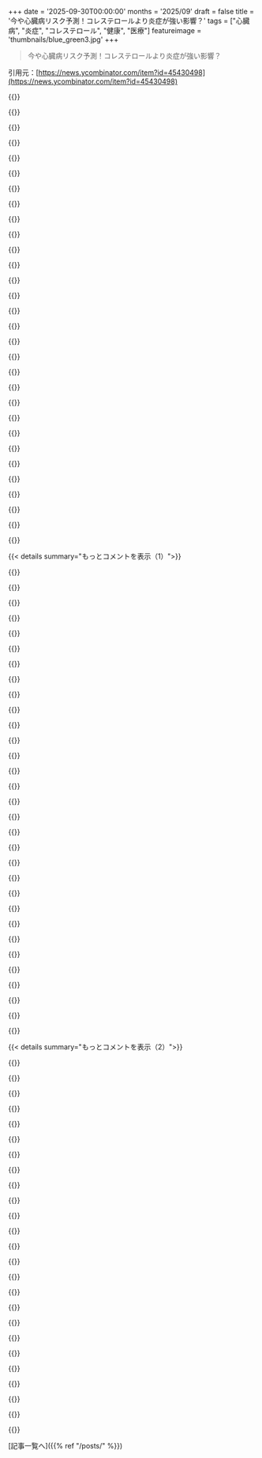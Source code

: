 +++
date = '2025-09-30T00:00:00'
months = '2025/09'
draft = false
title = '今や心臓病リスク予測！コレステロールより炎症が強い影響？'
tags = ["心臓病", "炎症", "コレステロール", "健康", "医療"]
featureimage = 'thumbnails/blue_green3.jpg'
+++

> 今や心臓病リスク予測！コレステロールより炎症が強い影響？

引用元：[https://news.ycombinator.com/item?id=45430498](https://news.ycombinator.com/item?id=45430498)




{{<matomeQuote body="LDLが悪いバイオマーカーって思い込む前に、記事全体を読んでみてね。特に、スタチンを服用している患者は自然な状態よりもLDL値が低く出るって話があるから。だから、LDLをすぐに捨て去るのはまだ早いよ。今のところ、まだ私たちが持ってる中で最高の測定値だからね。ただし、スタチン服用中のLDLは通常より低いってことは知っておくべき。この記事のタイトルは、保険適用外の検査を売りたい会社によるクリックベイトっぽいよね。検査を受ける前に、保険でカバーされるか確認した方がいいよ。もし医者がhs-CRPを注文してくれないなら、privatemdlabs.comみたいなサイトで50ドル（クーポン使えばもっと安い）で注文できるよ。" userName="Aurornis" createdAt="2025/09/30 22:07:33" color="#785bff">}}




{{<matomeQuote body="高LDLなのにすごく長生きする人もいるけど、高LDLは将来の心臓発作の強い兆候だから、医者と話すべきだよ。スタチンが心臓発作のリスクを減らす可能性は高いしね。でも、コレステロールが正常な人でも心臓発作を起こすことは昔から知られてる。この記事は炎症を測定して対処することを提案してるけど、これは妥当な気がするね。ただ、炎症に対処すれば心臓発作がなくなるか、他にも要因があるかはまだ不明だよ。炎症に対処するのが良いとしても、コレステロールを無視していいかは不明だから、現時点ではコレステロールも独立して重要だって考えておくべきだね。" userName="bluGill" createdAt="2025/09/30 22:27:39" color="#45d325">}}




{{<matomeQuote body="うん、LDLは一番いいんだけど、酸化ストレスも炎症も測ってくれないからね。LDLを下げても心臓病は予防できないし、正常なLDL値で心臓発作を起こす人は山ほどいるのが現実だよ。自分のLDLが正常だからって心臓病のリスクがないって言われるのは犯罪だし、やめるべきだよ。このUCLAの調査を見てごらん: https://www.uclahealth.org/news/release/most-heart-attack-pa...。心臓発作で入院した患者の約75%が、現在のコレステロールガイドラインでは心血管イベントのリスクが高いとはされないレベルだったってさ。" userName="FollowingTheDao" createdAt="2025/09/30 22:17:55" color="#ff5733">}}




{{<matomeQuote body="正常なコレステロールでも心臓発作って話の続きだけど、遺伝的にコレステロールが低い人は、見かけ上正常なコレステロールの人より冠動脈心疾患（CHD）のリスクが著しく低いってことも分かってるよ。これは医学で最も証明されてる、明白な相関関係の一つだね（コレステロールが多いとCHDの発生率が増える）。怪しい詐欺師たちは、本やサプリメントを売りつけようとして、死にかけてる人がよく低コレステロールだっていう事実（彼らはたいてい食事をしてないし、がんはコレステロールを”食べる”ことが多いからね）を指摘して、そこから話を広げようとすることが多いけど、それは違う話だよ。" userName="llm_nerd" createdAt="2025/09/30 23:08:32" color="#38d3d3">}}




{{<matomeQuote body="（OPです）LDLはまだ良いバイオマーカーだけど、同じ根本的なリスクファクターに対してはApoBの方がもっと良いバイオマーカーだよ。各アテローム形成粒子（LDL、VLDL、IDL）には正確に1つのApoB分子が含まれてるからね。私たちが自費で検査を提供している理由は、その価格を保証する唯一の方法だからなんだ。過去に保険を通したら、同じ検査パネルの保険会社”交渉価格”が1,400〜1,500ドルになったこともあるよ。もし後で保険会社が検査の適用を拒否したら、患者にとってはもっと高くなるんだ。190ドルの価格はかなり安く交渉されてるよ。これにはhs-CRP（オンラインだとそれだけで59ドル）だけでなく、他の主要な心臓健康バイオマーカーも含まれてるんだ。例えばApoB（69ドル）、Lp(a)（49ドル）、A1c（39ドル）、脂質パネル（59ドル）、eGFR（99ドル）、その他のバイオマーカー、そして結果の説明と対処法を教えてくれる医師とのビデオ相談もね。特にhs-CRPについては、ACAでは予防給付としてカバーされないから、保険が適用されるには通常、まず自己負担額をクリアする必要があるよ（それが医学的に必要と認められたとしてもね）。例えば、Aetnaの現在のhs-CRPの医療ポリシーは、2つのリスクファクター、特定の範囲のLDL、そして特定の範囲の全体的な心血管リスクが必要で、そうでなければ請求は単純に却下されるんだ。ACC/AHAが普遍的なスクリーニングを推奨すれば、これは変わる可能性もあるし、そうなってほしいと願ってるけど、米国予防サービス専門委員会（USPSTF）が正式な推奨を出すことに依存しているから、比較的時間がかかるプロセスなんだ。" userName="brandonb" createdAt="2025/09/30 22:19:51" color="#ff33a1">}}




{{<matomeQuote body="ただ、遺伝的にコレステロールが低い人たちも、他の問題があるんだ。家族性低ベータリポタンパク血症（FHBL）は、体が脂肪を吸収・輸送する能力を損なう病気だよ。FHBLの多くの人は、肝臓に脂肪が異常に蓄積する「脂肪肝」を発症するんだ。みんながまだ理解できてない点は、コレステロールを下げると心血管疾患が減るってことは真実だってことだね。これには誰も異論ないよ。私たちが説明してるのは、コレステロール単独では心臓病の原因にならないってこと。心臓病はコレステロールと炎症が合わさって引き起こされるんだ。なんでこれがこんなに分かりにくいのかは分からないけど。炎症を抑えることは、心血管疾患を減らすだけでなく、がん、関節炎、その他多くの病気も減らすことになるんだよ。" userName="FollowingTheDao" createdAt="2025/10/01 01:54:05" color="#ff33a1">}}




{{<matomeQuote body="LDLは安価で測定しやすい代理指標だよ。完璧じゃないのにスクリーニングに広く使われているから、心血管疾患リスクの唯一の測定値だって勘違いしてる人もいるけど、そうじゃないんだ。私たちが注目する多くの検査は、代理指標やマーカーであって、病気の唯一の要因ではないからね。より詳細な検査では、LDL-P（粒子数）やApoBがhsCRPと一緒にチェックされるべきだよ。でも現実的に、ほとんどの人はまず自分の食事と生活習慣を見直して改善することから始めるべきだよ。余分な検査にお金をかける前にね。検査は遺伝が健康的な生活習慣すら上回るケースを特定するのに役立つけど、若い人の多くの場合は、検査が生活習慣や食事の問題について実際に何かをするための”目覚まし時計”の役割を果たすんだ。検査結果に悪い数字が出て、自分の決断の結末を少しだけ垣間見ると、生活習慣や食事の変更を促しやすいからね。" userName="Aurornis" createdAt="2025/09/30 22:33:24" color="#785bff">}}




{{<matomeQuote body="でももしコレステロールが低いのに心臓発作が起きるなら、因果関係はそこまで強くないんじゃないかな。スタチンでいじられてなければ、良い代理測定値だって言いたいみたいだけど。" userName="goalieca" createdAt="2025/09/30 23:41:13" color="">}}




{{<matomeQuote body="LDLはBMIみたいに死亡率とU字型の関連があるんだ。スタチンには筋肉毒性とか、副作用もたくさんあるからね。" userName="naveen99" createdAt="2025/10/01 16:23:40" color="">}}




{{<matomeQuote body="LDLやBMIと全死亡率のU字型、J字型曲線は、様々な病気を考慮すると消えるんだ。癌や腎臓病、AIDSなんかで死に近づくと、栄養失調になって体脂肪率やBMI、LDLレベルが低くなる人が多いからね。スタチンの悪い評判は基本的に初期世代の薬のせいだよ。Rosuvastatinやpitavastatinみたいな今の薬は、ほとんどの人にとって問題を起こす可能性がずっと低いんだ。副作用は高用量で出やすいけど、効果のほとんどは低用量で得られるんだ。だから、低用量スタチンとezetimibeやbempadoic acidを併用する療法がどんどん人気になってるよ。" userName="cthalupa" createdAt="2025/10/01 18:43:33" color="#45d325">}}




{{<matomeQuote body="「LDLを下げても心臓病は防げない」って言うけど、シートベルトをしてても車で死ぬ人がいるのと同じだよ。LDLとCVDの関連を否定する一部の声があるけど、一番良い証拠は関連があるって言ってるんだ。コレステロール否定論を主張する医者の多くは、Uffe RavnskovみたいにLDLとCVDの関連を否定してから、COVIDにはVitamin Cって言い出すような変な人たちだよ。でも、心臓発作リスクを決めるのはLDLだけじゃないけどね。" userName="Aurornis" createdAt="2025/09/30 22:21:58" color="#ff5733">}}




{{<matomeQuote body="LDLレベルが長期的にCVDリスクとほとんど直接的な関係があるってことは、医学で最も証明されてる真実の一つだよ。コレステロールが低い人でもCVDになる可能性はあるけど、高い人よりずっと確率は良いんだ。コレステロールによるダメージは蓄積されるから、早くLDLをコントロールするほどメリットが大きいよ。<br>「心臓発作で入院した患者の約75%が、今のコレステロールガイドラインだと高リスクじゃないレベルだった」って？高いコレステロールによるダメージは何十年もかけて起こるんだ。でも、実際に心臓発作を起こす人は高齢者が多いだろ？だから、おじいちゃんが昔コレステロールが高かったのに、今はあまり食べなくて座りっぱなしで、コレステロールが低くなってたとしても、それが君が主張してることとは全く関係ないってことだよ。" userName="llm_nerd" createdAt="2025/09/30 23:11:39" color="#ff5733">}}




{{<matomeQuote body="「コレステロール単独では心臓病の原因にならず、コレステロールと炎症が組み合わさって心臓病を引き起こす」っていうのは面白いアイデアだね。私も前に聞いたことがあるけど、今のところ本当かどうかはまだ分かってないんだ。二つが独立した心臓発作の原因で、組み合わさるとさらに悪くなるっていう証拠には合ってるみたいだけどね。科学がこれを解明するには時間がかかるだろうから、はっきりするまで自信満々には言わない方がいいな。" userName="bluGill" createdAt="2025/10/01 02:48:24" color="">}}




{{<matomeQuote body="LDLを下げることはシートベルトとは違うよ。シートベルトは事故の時に機能する安全装置だ。LDLは測定しやすいから予測に使われるだけで、LDL自体が心臓病の原因じゃない。LDLを下げても、根本的な問題が解決しない限り、それ自体では何も変わらないんだ。<br>誰かの立場を「コレステロール否定論者」みたいに言って議論を終わらせるのは、おかしいだろ。この文脈でどういう意味だよ？より良い予測因子を見つけることが否定論だって？じゃあ、次は真実省でも作るつもりか。" userName="imtringued" createdAt="2025/09/30 23:15:51" color="">}}




{{<matomeQuote body="スタチンによる利益を得るために治療が必要な人数（NNT）は多いし、絶対リスク減少は小さいんだよね。" userName="naveen99" createdAt="2025/10/01 20:17:10" color="">}}




{{<matomeQuote body="LDLって科学的な研究でも、普通は単一の物として話されるけど、実はいくつかの種類があるんだ。大きい浮遊性のLDLはCVDリスクとは関連しないけど、小さくて密度の高いLDLは関連するんだ。HDLが高くてLDLも高いけど、トリグリセリドが低いっていう珍しいパターンもあるけど、この場合はCVDリスクは増えないんだよ。ほとんどの人は、LDLが高いと小さくて密度の高いLDLが多くて、大きい浮遊性のLDLが少ないんだ。だからLDLが単純なリスク指標として使われるんだけど、それは間違いなんだよ。スタチンは二次予防では効果があるって試験で示されてるけど、一次予防ではそんなに効果がないんだ。" userName="Maxion" createdAt="2025/10/01 06:17:16" color="#ff33a1">}}




{{<matomeQuote body="命を救う薬についての誤った情報を広めるのはやめてくれ！これは完全に嘘だよ。<br>https://www.lipidjournal.com/article/S1933-2874(25)00317-4/f...<br>コレステロール治療試験者共同研究の27件のスタチンRCT（スタチン対プラセボ、高強度対中強度スタチン）のメタアナリシスによると、LDL-Cが1mmol/L（約39 mg/dL）減るごとにASCVDイベントリスクが22%減少するんだ。LDLレベルが「普通」の人でもリスクが減るんだよ。それに、LDLレベルが高い人なら、併用療法で3～4mmol/L（あるいはそれ以上！）減らせるかもしれない。今の世代のスタチンは広く手に入るし、保険がなくてもすごく安いし、さっきも言ったように、副作用や安全性、効果のプロファイルはすごく良いんだ。君の不正確な情報が、本来ならこれらの薬を飲むことで命が助かるかもしれない人々を、そうさせなくしてるかもしれないんだ。それは無責任だよ。" userName="cthalupa" createdAt="2025/10/01 20:48:30" color="#38d3d3">}}




{{<matomeQuote body="「LDLを下げても何も変わらない」って？これは変な哲学的な発言かな？だって、それは全く意味不明だし、この分野の全てのデータと完全に矛盾してるよ。LDLを下げると、他の介入なしでもCVD発生率は減少するんだ。遺伝的にLDLが低い人もCVD発生率が低い。これは極めてよく証明されてるんだ。だから、LDLを下げることが「何か」をするのは、医学の100%が示していることみたいだね。人間の体は複雑な機械だし、CVDは多因子性だから、CVDが発症するには数十年にわたる炎症と高コレステロールが必要だと考えられてるんだ。炎症は高血圧なんかによって引き起こされることもあるけど、誰もが生きている限りある程度の炎症は持ってるんだ。その中で最も治療しやすい（測定だけでなく）成分がLDLなんだよ。そう、コレステロール否定論者の業界があって、その中にはたくさんのカイロプラクターがいるんだ。こういう変な連中が、間違った情報を信じ込んだ弟子たちを大量に抱えて、HNに来て「コレステロールなんて関係ない、LDLを下げても何も変わらない」って言うんだよ。" userName="llm_nerd" createdAt="2025/09/30 23:36:55" color="#45d325">}}




{{<matomeQuote body="LDLは140が一番死亡率が低いらしいよ、これ以下じゃないって。<br>スタチンの筋毒性の相対リスクってどれくらいか知ってる？<br>参照: https://www.bmj.com/content/371/bmj.m4266" userName="naveen99" createdAt="2025/10/02 02:18:20" color="">}}




{{<matomeQuote body="君の主張がよくわからないんだけど、これってこういうこと？<br>P1: Xへの低い曝露でYの結果が出ても、XはYと因果関係がない<br>P2: 低コレステロールでも心臓発作は起こる<br>C: コレステロールと心臓発作は因果関係がない<br>もしそうなら、タバコと肺がんも因果関係がないことになるけど、それって変じゃない？" userName="KempyKolibri" createdAt="2025/10/01 09:20:23" color="#45d325">}}




{{<matomeQuote body="ノルウェーではスタチン処方の基準が低すぎるって思ってるよ。副作用もひどいし、長期使用のリスクもあるのにね。LDLは良いバイオマーカーだけど、それだけじゃダメだし、みんなに同じ基準を当てはめるのは良くないよ。" userName="simianparrot" createdAt="2025/10/01 10:12:38" color="">}}




{{<matomeQuote body="遺伝的にコレステロールが低い人にも問題があるっていうけど、僕は他の原因を否定したことなんて一度もないよ。コレステロールを過小評価しようとしてる人たちに反論してるだけだから。" userName="llm_nerd" createdAt="2025/10/01 02:22:47" color="">}}




{{<matomeQuote body="僕のコレステロールはめちゃくちゃ高いんだけど、医者にスタチンを勧められても断ったよ。RHRも血圧も体重も食生活も問題ないし。カルシウムスコアテストを受けたら0点だったし、LDL粒子も良いタイプだったんだ。無駄な薬を飲まなくて済んだよ！5年ごとに検査するつもり。" userName="EPWN3D" createdAt="2025/10/01 13:37:51" color="#ff5c5c">}}




{{<matomeQuote body="最初のコメントの「LDLが140で最低死亡率」って話だけど、観察研究は逆因果関係でごまかされやすいんだよ。がんの未診断とか、加齢による虚弱とかでLDLが下がるケースもあるし。<br>高品質なRCTのメタ分析やPCSK9阻害剤の研究、メンデルランダム化研究を見ると、LDLが140よりずっと低くても総死亡率は下がってるか、増えてないよ。LDL-Cが高いと寿命が短くなるって研究もあるしね。<br>スタチンの筋毒性のリスクも、実際はほとんどないって研究が出てる。筋肉痛もほとんどスタチンが原因じゃないし、重篤な筋障害はもっと稀。<br>古いスタチンは糖尿病リスクを上げるけど、ピタバスタチンやロスバスタチンはインスリン感受性を改善するし、プラバスタチンは中立的。最近は低用量スタチンとエゼチミブの併用療法が主流になってきてるよ。PCSK9阻害剤とかも選択肢にあるしね。<br>参照: https://www.thelancet.com/journals/lancet/article/PIIS0140-6...<br>https://pubmed.ncbi.nlm.nih.gov/36779348/<br>https://www.acc.org/Latest-in-Cardiology/Clinical-Trials/201...<br>https://pubmed.ncbi.nlm.nih.gov/34729547/<br>https://pubmed.ncbi.nlm.nih.gov/33704808/<br>https://pubmed.ncbi.nlm.nih.gov/36049498/<br>https://www.ahajournals.org/doi/10.1161/atv.0000000000000073<br>https://academic.oup.com/eurjpc/article-abstract/26/5/512/59...<br>https://pubmed.ncbi.nlm.nih.gov/15572716/" userName="cthalupa" createdAt="2025/10/02 06:41:30" color="#ff33a1">}}




{{<matomeQuote body="相関関係は参考になるけど、因果関係には必要でも十分でもないよ。例えば、喫煙者は非喫煙者よりライターを多く買うだろうけど、ライターを買うだけで肺がんにはならないでしょ。" userName="spacebanana7" createdAt="2025/10/01 10:40:58" color="">}}




{{<matomeQuote body="FYI、上の投稿者はこのテストを売ってる会社の創業者だよ（追記: 僕が投稿後に”OP here”って追記してたね）。<br>保険を通したらhs-CRPが1400〜1500ドルって言ってるけど、今の時代そんな馬鹿げた金額を払う保険会社なんてないよ。彼は多くのマーカーを含むパネルの話をしてるんだろうけど、簡単なスクリーニングには必要ないし、ACAの年次健康診断でカバーされてるものも多いからね。<br>hs-CRP単体ならprivatemdlabs.comで今50ドル以下で買えるし、他のオンラインラボ会社でも40〜45ドルくらいだよ。" userName="Aurornis" createdAt="2025/09/30 22:46:30" color="#ff5c5c">}}




{{<matomeQuote body="LDL粒子は小さいとリスク高いって言うけど、実際は他のリスクマーカーが原因の場合が多いよ。LDL粒子の数を調整して考えると、大きいLDLも小さいLDLもだいたい同じくらいのリスクに関連してるみたい。コレステロールの量が同じでも粒子の数が少ない方がリスク低いから、大きいLDLの方がリスク低いって見えるだけかもね。スタチンが一次予防に効かないって言うけど、JUPITER試験ではしっかりリスク減らしてたじゃん？どういう意味？ https://www.youtube.com/watch?v=kplh30RmYo8" userName="KempyKolibri" createdAt="2025/10/01 08:50:53" color="#ff33a1">}}




{{<matomeQuote body="Goodlabsの検査費用はApoB $12、LP(a) $20、A1c $4、Lipid $8、eGFR $30で合計$74だよ。だから$190が”かなり安い”ってのは、ないでしょ、笑。 https://app.hellogoodlabs.com/book-tests" userName="gavinray" createdAt="2025/09/30 23:25:49" color="">}}




{{<matomeQuote body="コレステロールは循環する内毒素（死んだ細菌の細胞壁）に反応して増えるっていう説があるよ。LDLは内毒素にくっついて、免疫細胞の反応を止めたり、内毒素を処理したりする防御メカニズムかもって。もし本当なら炎症、LDL、心臓病の関係を説明できるし、内毒素の発生源である腸が原因ってことになるね。 https://www.sciencedirect.com/science/article/abs/pii/S01406..." userName="alphazard" createdAt="2025/09/30 22:08:12" color="#45d325">}}




{{<matomeQuote body="なんで死んだ細菌が血液中を循環するの？腸では細菌が常に死ぬけど、それが代謝されずに血流に入るのは変じゃない？それに、遺伝でコレステロールが変わる人もいるし。この説が本当でも、健康への影響は一部の人に限られそうだよ。" userName="Citizen8396" createdAt="2025/10/01 11:03:21" color="">}}




{{< details summary="もっとコメントを表示（1）">}}

{{<matomeQuote body="細菌が血流に入るのは結構あるみたいだよ。腸は完璧じゃないし、悪い生活習慣でさらに緩くなるから。記事が言いたいのは、コレステロールを治療しても根本原因は治らないし、心臓病リスクを下げるのに効果がないかもってことじゃないかな。" userName="nevertoolate" createdAt="2025/10/01 11:29:21" color="">}}




{{<matomeQuote body="これ全部ただの仮説で、しかも新しいやつだよ。高コレステロールが心臓病の原因で、コレステロールを下げれば心臓発作のリスクが下がるのは、ほぼ間違いないって分かってることじゃん。" userName="array_key_first" createdAt="2025/10/01 14:39:44" color="">}}




{{<matomeQuote body="アルコール、NSAIDs、ストレス、肥満、慢性炎症は全部現代社会で多い要因だし、肝臓がオーバーロードするのも驚きじゃないね。この説は自己免疫疾患とか、医学が”分からない”って言ってる他の病気も説明できるって。この説は検閲されてるからWikiとかじゃ読めないよ。" userName="incomingpain" createdAt="2025/10/01 11:34:26" color="">}}




{{<matomeQuote body="この前見たんだけど、言ってることと関係あるかも？「頸動脈プラークに存在する細菌がバイオフィルムの堆積物として見つかり、プラーク破裂のリスクを高める可能性」だってさ。 https://pubmed.ncbi.nlm.nih.gov/24917599/" userName="chadcmulligan" createdAt="2025/10/01 05:34:11" color="#45d325">}}




{{<matomeQuote body="それ、関連ありそうだね。でも、生きた細菌が動脈プラーク内にバイオフィルムを作ってるってことだから、もっと意外な話だよね。LDLが生きた細菌や死んだ細菌を拾って動脈の内壁にくっつくってことかな。バイオフィルムは細菌が使う連携の形で、外側の細菌が内側を守るんだよ。" userName="alphazard" createdAt="2025/10/01 14:00:59" color="#ff5733">}}




{{<matomeQuote body="新しい健康科学って、企業が「本当の原因」を見つけて「治療法」を売ろうとしてるだけじゃない？<br>記事が真実かどうかは分からないけど、何か売りたいのは間違いないよね。ちょっと警戒しちゃうな。" userName="malfist" createdAt="2025/09/30 21:30:05" color="">}}




{{<matomeQuote body="この記事はAmerican College of Cardiologyの新しい勧告をまとめただけだよ。元記事を読みたければ、こっちをどうぞ！<br>https://www.jacc.org/doi/10.1016/j.jacc.2025.08.047" userName="rsanek" createdAt="2025/09/30 21:37:34" color="#ff5c5c">}}




{{<matomeQuote body="リンクありがとう！<br>最初の数段落を読んだ感じだと、これって結構大事な話みたいだね。印刷してじっくり読みたいくらいだよ。" userName="adolph" createdAt="2025/09/30 21:59:41" color="">}}




{{<matomeQuote body="懐疑的になる気持ち、すごく分かるよ。<br>でも、American College of Cardiology（ACC）は中立な立場だし、hs-CRPに関する証拠を全部レビューしてるから、JACCの記事を読んでみるのも面白いかもね。" userName="brandonb" createdAt="2025/09/30 21:38:03" color="#785bff">}}




{{<matomeQuote body="公平に言うとさ、こういう研究の流れって、ずっと前からあったんだよ。<br>誰かがこれで儲ける方法を見つける、ずーっと前からね。" userName="johncolanduoni" createdAt="2025/09/30 21:33:56" color="">}}




{{<matomeQuote body="うん、インターネットがマジで役立ったよね。<br>昔は少数の人しか見れなかった研究が、今は誰でもネットで見られるからさ。<br>これって、色々な食生活やライフスタイルのトレンドに繋がってると思うんだ。<br>ケトが流行りって言われるけど、僕には人間の内分泌学が広く知られた結果に見えるし、もう高炭水化物/低脂肪ダイエットには戻らないんじゃないかな。" userName="alphazard" createdAt="2025/09/30 21:43:33" color="#ff5c5c">}}




{{<matomeQuote body="hs-CRPって、めっちゃ使えるバイオマーカーとして有名だし、検査も安いんだ。<br>GrimAge 2の論文の13ページ見ると、CRPが老化時計に喫煙と同じくらい強いマイナス影響を与えてるのが分かるよ。<br>https://escholarship.org/content/qt6k46n006/qt6k46n006.pdf<br>このニュースはJournal of the American College of Cardiologyの研究だから、マーケティングの流行りじゃないよ。" userName="jrpt" createdAt="2025/09/30 23:12:07" color="#785bff">}}




{{<matomeQuote body="コレステロールって、炎症を隠しちゃうことがあるんだ。<br>コレステロールから冠動脈プラークができて、その中の細菌が免疫から隠れてると、破裂したら細菌が放出されて突然死につながる可能性もあるんだって。<br>Viridans Streptococcal Biofilm Evades Immune Detection and Contributes to Inflammation and Rupture of Atherosclerotic Plaques<br>https://www.ahajournals.org/doi/10.1161/JAHA.125.041521" userName="nabla9" createdAt="2025/09/30 22:37:27" color="#38d3d3">}}




{{<matomeQuote body="「炎症」ってさ、一般的な全身の炎症のこと？<br>それとも腱炎とか怪我とか、特定の場所の炎症のことなのかな？" userName="SoftTalker" createdAt="2025/09/30 20:54:58" color="">}}




{{<matomeQuote body="いい質問だね！<br>炎症っていうのは、ざっくり言うと破壊的な免疫活動のことだよ。<br>怪我したときに免疫細胞が働いて治してくれるのは良いことだけど、必要ないときにずっと活動してるのは困るよね。<br>それが「全身性炎症」って言われてて、多くの人がこれを持ってるみたいだよ。<br>hs-CRPはこの全身性炎症のいいバイオマーカーで、この記事はこれを使って心臓病を予測しようって言ってるんだ。" userName="alphazard" createdAt="2025/09/30 21:19:22" color="#38d3d3">}}




{{<matomeQuote body="免疫活動自体が問題じゃなくて、何か破壊的なプロセスが免疫反応を誘発してるんじゃないかな？破壊され続けると、物って早く壊れちゃうもんね。" userName="calebm" createdAt="2025/09/30 21:58:07" color="">}}




{{<matomeQuote body="これって生体マーカー以外に何か症状あるの？" userName="analog31" createdAt="2025/09/30 23:12:38" color="">}}




{{<matomeQuote body="C反応性タンパク質（CRP）自体は症状を出さないよ。肝臓が免疫細胞の指示で作るんだ。細菌と結合してむしろ手助けしてる。病気によっては1000倍以上変動することもあるけど、CRP自体で感じる症状はないね。ただ、疲労や関節痛みたいな炎症の根本原因が症状を出すことはある。CRPはライフスタイルや食事を変えるきっかけになるマーカーで、変えれば体調が良くなり、CRP値も下がる傾向があるよ。" userName="alphazard" createdAt="2025/09/30 23:30:33" color="#ff33a1">}}




{{<matomeQuote body="心臓の健康で一番気になるのは、全身的な慢性炎症だね。hs-CRPは、風邪とかの急性炎症も、慢性炎症も拾い上げる指標だよ。" userName="brandonb" createdAt="2025/09/30 20:57:33" color="#ff5733">}}




{{<matomeQuote body="CRPは肝臓が炎症に反応して作るタンパク質だよ。CRP値が高いと、酸化ストレスも高いことを示すね。炎症は酸化ストレスと同じ意味。酸化ストレスを低く保てば、心臓病にはならないはずだよ。<br>https://pubmed.ncbi.nlm.nih.gov/15585208/" userName="FollowingTheDao" createdAt="2025/09/30 21:04:29" color="#785bff">}}




{{<matomeQuote body="「酸化ストレスを低く保てば心臓病にはならない」っていう絶対的な言い方には注意が必要だと思うよ。論文の結論は、「酸化ストレスがC-reactive proteinレベルを決める因子であり、CHD発生の初期段階でプロアテローム性動脈硬化性炎症プロセスを促進する可能性がある」って言ってるだけだもん。結果が間違ってるって言ってるわけじゃなくて、「AをすればBにはならない」って断言するのは言い過ぎじゃないかな。" userName="SketchySeaBeast" createdAt="2025/09/30 21:15:08" color="#785bff">}}




{{<matomeQuote body="「酸化ストレスを低く保てば心臓病にはならない」ってアドバイスを文字通りに受け止めたら、運動なんてやめなきゃいけなくなるじゃん。" userName="drdrey" createdAt="2025/09/30 21:41:00" color="">}}




{{<matomeQuote body="うん、そうだね。ウォーキングはいいよ、体重を低く保つのに役立つし、脂肪細胞は酸化ストレスの大きな原因だからね。低カロリーで栄養価の高い食べ物を摂るのが良いよ。" userName="FollowingTheDao" createdAt="2025/09/30 22:14:33" color="">}}




{{<matomeQuote body="言うは易しだよね。マイクロプラスチックでさえ、酸化ストレスや炎症と関連付けられているんだよ。" userName="autoexec" createdAt="2025/09/30 21:20:30" color="">}}




{{<matomeQuote body="同じこと聞こうと思ってたから、賛成票入れたよ。この文脈での「炎症」って何なの？" userName="gwbas1c" createdAt="2025/09/30 20:56:57" color="">}}




{{<matomeQuote body="hs-CRPってのが特定のバイオマーカーなんだよね。" userName="pizzathyme" createdAt="2025/09/30 21:04:01" color="">}}




{{<matomeQuote body="ケトダイエットは全身の炎症にめちゃくちゃ効くみたい。最初は水分が抜けて体重減るけど、これが炎症に良い影響を与えるんだって。俺もケト始めてから血圧が下がって、めまいがしたから塩とマグネシウムを補給したんだ。動脈の炎症が数週間で減ったっていう研究を昔読んだ気がするけど、見つけられなかった。2014年からケト続けてるけど、体も心もすごく良くなったよ。てんかん治療にも使われるんだぜ。これは俺個人の体験だけどね。" userName="jawilson2" createdAt="2025/09/30 21:14:03" color="#ff5733">}}




{{<matomeQuote body="水分が減ると血圧が下がるってマジ？<br>失われた水分って、炭水化物と結合してたやつでしょ？液体じゃなくない？" userName="olejorgenb" createdAt="2025/09/30 22:02:14" color="">}}




{{<matomeQuote body="もしかしてこの研究探してる？<br>「Dietary Intervention to Reverse Carotid Atherosclerosis」（Circulation, 2010）ってやつは、低脂肪、地中海、低炭水化物ダイエットで頸動脈の血管壁の体積が減ったってやつ。<br>もう一つはVolekらの2009年の研究で、超低炭水化物食で血管の炎症マーカーが改善したんだって。URLも貼っとくね。<br>[1] https://www.ahajournals.org/doi/pdf/10.1161/CIRCULATIONAHA.1...<br>[2] https://lowcarbaction.org/wp-content/uploads/2019/12/Volek-e..." userName="nelox" createdAt="2025/09/30 21:39:53" color="#ff5733">}}




{{<matomeQuote body="どんな食事してんの？<br>睡眠とか運動で何か変えたことある？<br>長期のケトダイエットってLDLとか総コレステロールが増えるリスクがあるみたいだよ。微量栄養素や食物繊維が足りなくなって、動物性の食べ物が増えるからじゃないかって。炎症を減らすってのは面白いから、俺も調べてみるわ。<br>https://doi.org/10.1093/advances/nmaa006" userName="taink" createdAt="2025/09/30 22:34:04" color="#ff33a1">}}

{{</details>}}




{{< details summary="もっとコメントを表示（2）">}}

{{<matomeQuote body="筋肉をつけたい場合はどうするの？<br>炭水化物たっぷり摂らないと、俺は全然追い込めなかったんだけど。" userName="dottjt" createdAt="2025/09/30 22:12:24" color="">}}




{{<matomeQuote body="遺伝的にコレステロールが高いんだけど、運動はしてるし健康だよ。<br>他の指標が上がらないならコレステロールは気にしなくていいって言われてるんだ。だから飽和脂肪酸が多い食べ物は避けてるよ。食品中の飽和脂肪酸が血中のコレステロールに大きく影響するからね。" userName="softwaredoug" createdAt="2025/09/30 20:49:43" color="">}}




{{<matomeQuote body="Lp(a)は測ってみた？<br>Lp(a)って、心臓病の遺伝的リスク因子の中で一番強いんだよ。<br>普通のコレステロール粒子に特別なタンパク質がくっついてて、動脈硬化を6倍も促進するんだって。" userName="brandonb" createdAt="2025/09/30 20:52:11" color="#45d325">}}




{{<matomeQuote body="何歳？<br>俺は医者じゃないけど、コレステロールの治療って「もっと年をとってから」って考えられることが多い印象だよ。<br>高コレステロールの度合いにもよるけど、35歳から50歳くらいが目安かな。祖父母がいつ心臓発作を起こしたかを目安に、それより少し早く治療を始めるのがいいかもね。<br>定期的に検診は受けて、将来治療が必要になる可能性は頭に入れておいた方がいいよ。" userName="bluGill" createdAt="2025/09/30 22:33:24" color="">}}




{{<matomeQuote body="コレステロールに関するガイドラインって、ここ数年でかなり変わってるんだよ。<br>専門家組織の意見では、「もっとずっと早くコレステロールを下げるべき」ってのが今のコンセンサスみたい。<br>https://www.lipidjournal.com/article/S1933-2874%2825%2900317..." userName="cthalupa" createdAt="2025/10/01 00:08:37" color="#45d325">}}




{{<matomeQuote body="この記事の元のポイントだけど、一般的な意見は人々を害していると思うよ。俺の母は45歳で心臓発作、兄は48歳、もう一人の兄も47歳で心臓発作で亡くなった。俺のコレステロールは15年以上200を超えてるけど、50代後半の今も元気だよ。動脈石灰化スキャンはゼロだし、心臓の超音波検査も完璧だ。LDLよりもまずHDLを気にするべきだと思うな、HDLは抗酸化物質だからね。問題は酸化ストレス、つまり炎症なんだよ。<br>じゃあ、なんで俺は心臓病にならなかったのか？家族で心臓病になった奴らはみんな、俺よりずっと長くタバコを吸ってたんだ。俺は若い頃の5年間だけ吸ったけど、他の奴らは15年以上吸ってたからね。だから、兄貴を殺したのはコレステロールじゃなくて、喫煙が引き起こした体の炎症がコレステロールを酸化させて、それが原因で死んだんだよ。" userName="FollowingTheDao" createdAt="2025/10/01 02:02:01" color="#45d325">}}




{{<matomeQuote body="個人的なデータじゃ、この分野の最も賢い人たちが何百万ものデータポイントを分析した、適切に管理されたRCT（ランダム化比較試験）の結果を否定できないよ。LDLを下げることが健康にもたらす良い影響は、私たちが持ってる最も強力な科学的根拠の一つだからね。" userName="cthalupa" createdAt="2025/10/01 03:50:19" color="">}}




{{<matomeQuote body="経験談を軽視するから、科学は停滞して人々はまだ病気のままなんだよ。高LDLの人でも心臓病にならないって事実を気にしないのは、医療の問題を象徴してる。高LDLの人でも心臓病にならないなら、高LDL単独じゃ心臓病は引き起こさないってことだろ。LDLが炎症で酸化されない限り、単独では心臓病の原因にならないって証拠はたくさんあるのに、君はずっと見過ごしてる。<br>何度繰り返せばいいか分からないけど、低LDLが心血管疾患のリスクを減らすのは知ってる。でもそれは、酸化LDLの量が減るから心臓病にならないってだけだろ。だったら、体に必要なLDLを下げるべきなのか、それとも体に必要なLDLを傷つける酸化ストレスや炎症を下げるべきなのか？" userName="FollowingTheDao" createdAt="2025/10/01 14:41:46" color="#785bff">}}




{{<matomeQuote body="高LDLやLp(a)自体が十分な局所的炎症を引き起こして、プラーク沈着を続けるんだ。あらゆる炎症原因をゼロにして、高LDLがあってもプラークが全く沈着しない状態にするなんて不可能だよ、原因が多すぎるからね。自然なプロセスからの一時的な炎症増加でさえ、アテローム性粒子が多い場合はプラークを沈着させるんだ。そして一度沈着すると、それ自体が独立して炎症を引き起こし始める。全ての炎症がhsCRPで測れるわけじゃないからね。<br>炎症が重要な原因因子なのは確かだし、持続的な高レベルの炎症はさらにプラーク沈着を促進するだろう。<br>体は血清LDLを大量に必要としないんだ。この投稿で何度も研究を引用してコメントしてきたけど、LDLを20以下に下げても、人々が心配してるLDLを使うシステムには全く影響がないことが示されてる。関連する全ての臓器はde novo合成ができるし、代わりにHDLを利用できる、などね。血流に全くLDLが放出されない人でも、必要なホルモンは全て正常な速度で生成されるし、脳は局所的にde novo合成する、といった具合だ。<br>誰もLDLとLp(a)だけが心臓病の唯一の因子だとは思ってないよ。血圧やLVHなど、無関係な因子はたくさん知ってるさ。でも、LDLを下げることは、私たちが利用できる最も強力で広範囲にわたるツールの一つなんだ。" userName="cthalupa" createdAt="2025/10/01 17:21:14" color="#ff5733">}}




{{<matomeQuote body="スタチンを服用することの良い影響ってこと？スタチンを服用するとLDLが下がるから、みんなその二つの変数を混同してるのかもね。スタチンを服用することには、他にも体に影響があるはずだよ。" userName="nmsmith" createdAt="2025/10/01 10:12:07" color="">}}




{{<matomeQuote body="いや、LDLを下げることが良い影響をもたらすってことだよ。スタチンはもちろん良い影響を示すし、炎症を下げる効果も含まれる。でも、エゼチミブ、ベムペド酸、PCSK9阻害剤といった、他のメカニズムでLDLを下げる薬も同じように良い影響を示すんだ。遺伝学のMR研究でも、炎症を大幅に減らす他の要因がなくても、LDLが低いと有害なASCVDアウトカムのリスクが有意に減少することが示されてる。<br>炎症の観点から見ても、LDLを下げることで動脈内の炎症が下がる因果関係があることが分かってるんだ。プラークが沈着すると、フォーム細胞の活性化やサイトカインシグナル伝達が起こり、それが局所的な炎症を直接増加させ、さらにプラーク沈着を引き起こす可能性があるからね。<br>これはメカニズム的にも極めてよく理解されてる。動脈にプラークが沈着するためには、それを沈着させるものが必要なんだ。これはほとんどの人で主にLDLから来るんだけど、Lp(a)もアテローム性粒子を運ぶ遺伝的に大きく左右されるキャリアだから、ApoBの方が良い指標なんだ。そして、LDLが少なければ、単純に沈着するものも少なくなる。<br>LDLがASCVDの直接的な原因因子ではないという考えは、膨大な証拠と、この分野の圧倒的多数の専門家のコンセンサスに反するものだよ。彼らがLDLが唯一の原因因子だと言ってるわけじゃないけど、LDLが原因ではないと主張する人々は、その証明に大きな負担がある。これは健康に関する科学の中でも最も研究されてる分野の一つなんだ。" userName="cthalupa" createdAt="2025/10/01 10:59:00" color="#38d3d3">}}




{{<matomeQuote body="心臓病は何十年もかけて進行するから、それを元に戻せる確固たる証拠はないんだ。心臓発作が起こる18ヶ月前まで何もしないで待つなんて、やめた方がいい。これは良いアドバイスとは思えないね。" userName="AstroBen" createdAt="2025/10/01 20:18:44" color="">}}




{{<matomeQuote body="その通り。「LDL-C Burden」っていう考え方が一般的だね。https://jamanetwork.com/journals/jamacardiology/fullarticle/...<br>プラークの逆転については、超低LDL-Cレベル（一般的には高用量スタチン療法や併用療法を受けてる患者さん）で、軟性プラークが退縮するという良い証拠が見られるよ。https://www.jacc.org/doi/10.1016/j.jacc.2021.10.035<br>https://jamanetwork.com/journals/jama/fullarticle/2584184<br>https://pmc.ncbi.nlm.nih.gov/articles/PMC7644491/<br>ただ、石灰化プラークを効果的に減らす治療法については、まだ確固たる証拠はないんだ。" userName="cthalupa" createdAt="2025/10/01 21:04:50" color="#45d325">}}




{{<matomeQuote body="あなたの医者が最新情報を把握しているか確認する価値はあるかもね。別の返信では、若い方が最新って示唆してるけど、私は医者じゃないから。" userName="bluGill" createdAt="2025/10/01 00:31:54" color="">}}




{{<matomeQuote body="飽和脂肪酸が食品中のコレステロールよりも血中コレステロールに影響するってどういうこと？もっと詳しく教えてほしいな、よく分からないんだ。" userName="NoThisIsMe" createdAt="2025/09/30 21:17:27" color="">}}




{{<matomeQuote body="飽和脂肪酸を摂りすぎると、肝臓が「悪玉コレステロール」を増やしちゃうから、コレステロールの問題があるなら注意が必要だよ。食べ物から摂るコレステロールが、そのまま血中のコレステロールを増やすことはほとんどないんだ。" userName="softwaredoug" createdAt="2025/09/30 21:25:17" color="#ff5733">}}




{{<matomeQuote body="これの出典は調べないとだけど、遺伝が食事由来のコレステロールの処理に関わってると思うんだ。多くの人には問題ないけど、一部の人にはそうじゃないんだよね。" userName="themk" createdAt="2025/10/01 02:11:27" color="">}}




{{<matomeQuote body="そうそう、食事コレステロールと血清コレステロールの関係は直線的じゃないんだ。ある程度摂ると、追加しても血清コレステロールにはあまり影響しないんだよ。<br>だから、超低コレステロール食の人には影響大きいけど、多くの人には大差ない。これが食事ガイドラインでDCの重要度が下がった理由の一つだね。" userName="KempyKolibri" createdAt="2025/10/01 09:26:25" color="#ff5c5c">}}




{{<matomeQuote body="これって広告なの？記事の目立つところに190ドルのサービスのCTAがあるんだけど。" userName="sequoia" createdAt="2025/09/30 21:28:14" color="">}}




{{<matomeQuote body="広告ではあるけど、他のコメントにもあるように証拠は確かだよ。Labcorpから直接テストを59ドルで買えるよ。URL: https://www.ondemand.labcorp.com/lab-tests/inflammation-hs-c..." userName="ed" createdAt="2025/09/30 21:54:56" color="#38d3d3">}}




{{<matomeQuote body="190ドルの検査は、hs-CRP（59ドル）だけでなく、他の主要な心臓の健康指標であるApoB（69ドル）、Lp(a)（49ドル）、A1c（39ドル）、脂質パネル（59ドル）、eGFR（99ドル）など、他のバイオマーカーも含まれてることに注目してほしいな。それに、結果を説明して対策を教えてくれる医者とのビデオ診察も付いてるよ。" userName="brandonb" createdAt="2025/09/30 22:07:53" color="#785bff">}}




{{<matomeQuote body="ウェイトリフティングがこれとどう関係するのか誰か知ってる？<br>ウェイトリフティングはトレーニング直後に短時間の炎症を引き起こすけど、それは修復プロセスの一部なんだ。でも一般的には、すごく良いことだと考えられてるよ。" userName="baxtr" createdAt="2025/09/30 20:54:02" color="">}}




{{<matomeQuote body="これはおそらく持続的な全身性炎症のことだと思うな。だから、IBDの俺はCRPのレベルが高いから、こんな種類の早死にの有力候補なんだろうね（コレステロール値はかなり良いのに）。" userName="hkt" createdAt="2025/09/30 20:55:32" color="">}}




{{<matomeQuote body="IBDは全死因死亡率の数字にはわずかな影響しかないと僕は思うんだけど。" userName="diordiderot" createdAt="2025/09/30 21:46:45" color="">}}

{{</details>}}



[記事一覧へ]({{% ref "/posts/" %}})
